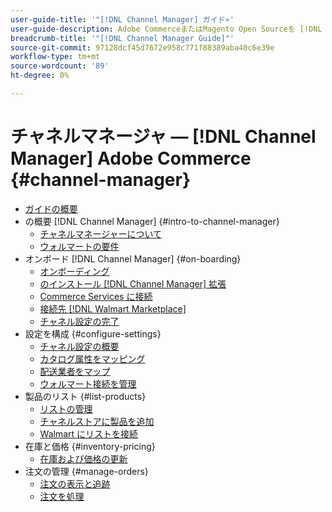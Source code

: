 ```yaml
---
user-guide-title: '"[!DNL Channel Manager] ガイド»'
user-guide-description: Adobe CommerceまたはMagento Open Sourceを [!DNL Walmart Marketplace]Seller Central] アカウント
breadcrumb-title: '"[!DNL Channel Manager Guide]"'
source-git-commit: 97128dcf45d7672e958c771f88389aba40c6e39e
workflow-type: tm+mt
source-wordcount: '89'
ht-degree: 0%

---
```



# チャネルマネージャ — [!DNL Channel Manager] Adobe Commerce {#channel-manager}

- [ガイドの概要](guide-overview.md)
- の概要 [!DNL Channel Manager] {#intro-to-channel-manager}
   - [チャネルマネージャーについて](overview.md)
   - [ウォルマートの要件](walmart-requirements.md)
- オンボード [!DNL Channel Manager] {#on-boarding}
   - [オンボーディング](onboard.md)
   - [のインストール [!DNL Channel Manager] 拡張](install.md)
   - [Commerce Services に接続](connect.md)
   - [接続先 [!DNL Walmart Marketplace]](connect-marketplace.md)
   - [チャネル設定の完了](complete-store-setup.md)
- 設定を構成 {#configure-settings}
   - [チャネル設定の概要](settings-overview.md)
   - [カタログ属性をマッピング](map-catalog-attributes.md)
   - [配送業者をマップ](map-shipping-carriers.md)
   - [ウォルマート接続を管理](manage-wmt-connection.md)
- 製品のリスト {#list-products}
   - [リストの管理](manage-listings.md)
   - [チャネルストアに製品を追加](add-products-to-channel-store.md)
   - [Walmart にリストを接続](connect-listings-to-marketplace.md)
- 在庫と価格 {#inventory-pricing}
   - [在庫および価格の更新](inventory-and-price-updates.md)
- 注文の管理 {#manage-orders}
   - [注文の表示と追跡](manage-orders.md)
   - [注文を処理](process-orders.md)

